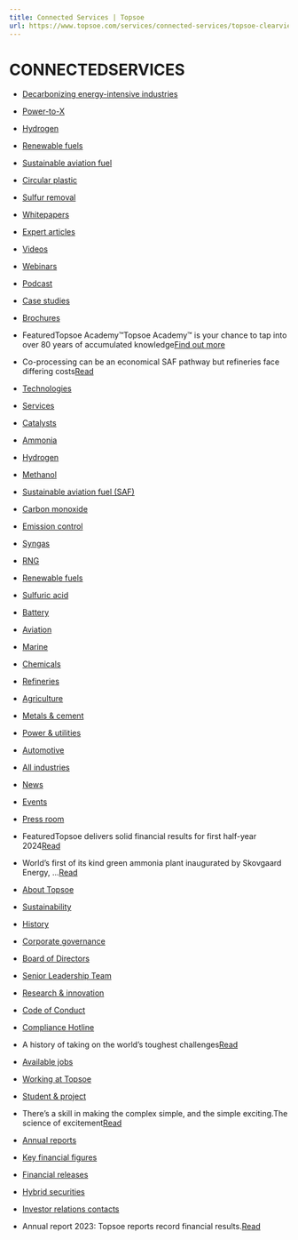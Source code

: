 ```yaml
---
title: Connected Services | Topsoe
url: https://www.topsoe.com/services/connected-services/topsoe-clearviewtm#main-content
---
```


# CONNECTEDSERVICES

- [Decarbonizing energy-intensive industries](https://www.topsoe.com/blog#decarbonization)
- [Power-to-X](https://www.topsoe.com/blog#power-to-x)
- [Hydrogen](https://www.topsoe.com/blog#hydrogen)
- [Renewable fuels](https://www.topsoe.com/blog#renewable-fuels)
- [Sustainable aviation fuel](https://www.topsoe.com/blog#saf)
- [Circular plastic](https://www.topsoe.com/blog#circular-plastic)
- [Sulfur removal](https://www.topsoe.com/blog#sulfur-removal)

- [Whitepapers](https://www.topsoe.com/our-resources/knowledge/downloads?mixquery=white-paper)
- [Expert articles](https://www.topsoe.com/blog)
- [Videos](https://www.topsoe.com/our-resources/knowledge/videos)
- [Webinars](https://www.topsoe.com/our-resources/knowledge/events/webinars)
- [Podcast](https://www.topsoe.com/our-resources/knowledge/podcasts)
- [Case studies](https://www.topsoe.com/our-resources/knowledge/downloads?mixquery=customer-case)
- [Brochures](https://www.topsoe.com/our-resources/knowledge/downloads?mixquery=brochure)

- FeaturedTopsoe Academy™Topsoe Academy™ is your chance to tap into over 80 years of accumulated knowledge[Find out more](https://www.topsoe.com/our-resources/knowledge/our-services/training)
- Co-processing can be an economical SAF pathway but refineries face differing costs[Read](https://www.topsoe.com/blog/co-processing-can-be-an-economical-saf-pathway-but-refineries-face-differing-costs)

- [Technologies](https://www.topsoe.com/solutions/offering/technologies)
- [Services](https://www.topsoe.com/our-resources/knowledge/our-services)
- [Catalysts](https://www.topsoe.com/our-resources/knowledge/our-products/catalysts)

- [Ammonia](https://www.topsoe.com/solutions/output/ammonia)
- [Hydrogen](https://www.topsoe.com/solutions/output/hydrogen)
- [Methanol](https://www.topsoe.com/solutions/output/methanol)
- [Sustainable aviation fuel (SAF)](https://www.topsoe.com/sustainable-aviation-fuel)
- [Carbon monoxide](https://www.topsoe.com/processes/carbon-monoxide)
- [Emission control](https://www.topsoe.com/solutions/output/emission-control)
- [Syngas](https://www.topsoe.com/processes/syngas)
- [RNG](https://www.topsoe.com/processes/rng)
- [Renewable fuels](https://www.topsoe.com/processes/renewables)
- [Sulfuric acid](https://www.topsoe.com/processes/sulfuric-acid)
- [Battery](https://www.topsoe.com/processes/battery-materials)

- [Aviation](https://www.topsoe.com/solutions/industries/aviation)
- [Marine](https://www.topsoe.com/solutions/industries/marine)
- [Chemicals](https://www.topsoe.com/solutions/industries/chemicals)
- [Refineries](https://www.topsoe.com/solutions/industries/refineries)
- [Agriculture](https://www.topsoe.com/solutions/industries/agriculture)

- [Metals & cement](https://www.topsoe.com/solutions/industries/metals-and-cement)
- [Power & utilities](https://www.topsoe.com/solutions/industries/power-and-utilities)
- [Automotive](https://www.topsoe.com/solutions/industries/automotive)
- [All industries](https://www.topsoe.com/solutions/industries)

- [News](https://www.topsoe.com/press-releases)
- [Events](https://www.topsoe.com/our-resources/knowledge/events)
- [Press room](https://www.topsoe.com/our-resources/corporate/press-room)

- FeaturedTopsoe delivers solid financial results for first half-year 2024[Read](https://www.topsoe.com/press-releases/topsoe-delivers-solid-financial-results-for-first-half-year-2024?hsLang=en)
- World’s first of its kind green ammonia plant inaugurated by Skovgaard Energy, ...[Read](https://www.topsoe.com/press-releases/worlds-first-of-its-kind-green-ammonia-plant-inaugurated-by-skovgaard-energy-vestas-and-topsoe?hsLang=en)

- [About Topsoe](https://www.topsoe.com/our-resources)
- [Sustainability](https://www.topsoe.com/sustainability-now)
- [History](https://www.topsoe.com/our-resources/corporate/purpose-and-history)
- [Corporate governance](https://www.topsoe.com/our-resources/corporate/corporate-governance)
- [Board of Directors](https://www.topsoe.com/our-resources/corporate/management/board-of-directors)
- [Senior Leadership Team](https://www.topsoe.com/our-resources/corporate/management-corporate-governance)
- [Research & innovation](https://www.topsoe.com/our-resources/knowledge/research)
- [Code of Conduct](https://www.topsoe.com/our-resources/corporate/code-of-conduct)
- [Compliance Hotline](https://www.topsoe.com/our-resources/corporate/compliance-hotline)

- A history of taking on the world’s toughest challenges[Read](https://www.topsoe.com/our-resources/corporate/purpose-and-history)

- [Available jobs](https://www.topsoe.com/our-resources/people/careers/available-jobs)
- [Working at Topsoe](https://www.topsoe.com/our-resources/people/the-topsoe-spirit)
- [Student & project](https://www.topsoe.com/our-resources/people/careers/students)

- There’s a skill in making the complex simple, and the simple exciting.The science of excitement[Read](https://www.topsoe.com/our-resources/people/careers/ignite-hanne)

- [Annual reports](https://www.topsoe.com/our-resources/corporate/investor/annual-reports)
- [Key financial figures](https://www.topsoe.com/hubfs/Investor%20Images/Annual%20Reports/Annual%20report%202023/Topsoe_AR_2023_FINAL.pdf?hsLang=en#page=65)
- [Financial releases](https://www.topsoe.com/financial-releases)
- [Hybrid securities](https://www.topsoe.com/our-resources/corporate/investor/hybrid-securities)
- [Investor relations contacts](https://www.topsoe.com/our-resources/corporate/investor/investor-relations-contact)

- Annual report 2023: Topsoe reports record financial results.[Read](https://www.topsoe.com/ar23)